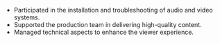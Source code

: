- Participated in the installation and troubleshooting of audio and video systems.
- Supported the production team in delivering high-quality content.
- Managed technical aspects to enhance the viewer experience.